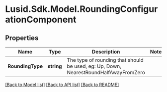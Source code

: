 # Lusid.Sdk.Model.RoundingConfigurationComponent

## Properties

Name | Type | Description | Notes
------------ | ------------- | ------------- | -------------
**RoundingType** | **string** | The type of rounding that should be used, eg: Up, Down, NearestRoundHalfAwayFromZero | 

[[Back to Model list]](../README.md#documentation-for-models) [[Back to API list]](../README.md#documentation-for-api-endpoints) [[Back to README]](../README.md)

